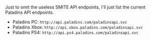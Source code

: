 Just to omit the useless SMITE API endpoints, I'll just list the current Paladins API endpoints.

- Paladins PC:	`http://api.paladins.com/paladinsapi.svc`
- Paladins Xbox: `http://api.xbox.paladins.com/paladinsapi.svc`
- Paladins PS4:	`http://api.ps4.paladins.com/paladinsapi.svc`
